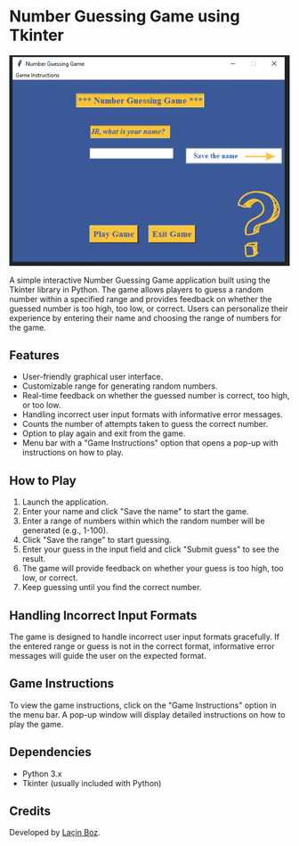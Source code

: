 # Number Guessing Game using Tkinter

![Screenshot](guess_game_screenshot.PNG)

A simple interactive Number Guessing Game application built using the Tkinter library in Python. The game allows players to guess a random number within a specified range and provides feedback on whether the guessed number is too high, too low, or correct. Users can personalize their experience by entering their name and choosing the range of numbers for the game.

## Features

- User-friendly graphical user interface.
- Customizable range for generating random numbers.
- Real-time feedback on whether the guessed number is correct, too high, or too low.
- Handling incorrect user input formats with informative error messages.
- Counts the number of attempts taken to guess the correct number.
- Option to play again and exit from the game.
- Menu bar with a "Game Instructions" option that opens a pop-up with instructions on how to play.

## How to Play

1. Launch the application.
2. Enter your name and click "Save the name" to start the game.
3. Enter a range of numbers within which the random number will be generated (e.g., 1-100).
4. Click "Save the range" to start guessing.
5. Enter your guess in the input field and click "Submit guess" to see the result.
6. The game will provide feedback on whether your guess is too high, too low, or correct.
7. Keep guessing until you find the correct number.

## Handling Incorrect Input Formats

The game is designed to handle incorrect user input formats gracefully. If the entered range or guess is not in the correct format, informative error messages will guide the user on the expected format.

## Game Instructions

To view the game instructions, click on the "Game Instructions" option in the menu bar. A pop-up window will display detailed instructions on how to play the game.

## Dependencies

- Python 3.x
- Tkinter (usually included with Python)

## Credits

Developed by [Laçin Boz](https://github.com/lacinboz).


